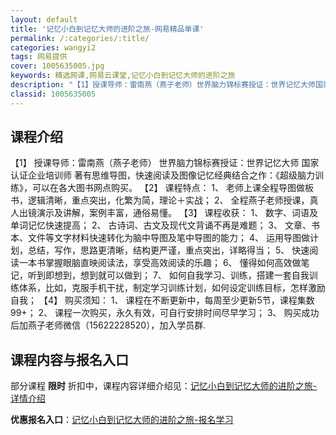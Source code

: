 ```yaml
---
layout: default
title: '记忆小白到记忆大师的进阶之旅-网易精品单课'
permalink: /:categories/:title/
categories: wangyi2
tags: 网易提供
cover: 1005635005.jpg
keywords: 精选网课,网易云课堂,记忆小白到记忆大师的进阶之旅
description: "【1】授课导师：雷南燕（燕子老师）世界脑力锦标赛授证：世界记忆大师国家认证企业培训师著有思维导图，快速阅读及图像记忆经典结合之作：《超级脑力训练》，可以在各大图书网点购买。【2】课程特点：1"
classid: 1005635005
---
```


## 课程介绍

【1】	授课导师：雷南燕（燕子老师）
世界脑力锦标赛授证：世界记忆大师
国家认证企业培训师
著有思维导图，快速阅读及图像记忆经典结合之作：《超级脑力训练》，可以在各大图书网点购买。
【2】	课程特点：
1、	老师上课全程导图做板书，逻辑清晰，重点突出，化繁为简，理论＋实战；
2、	全程燕子老师授课，真人出镜演示及讲解，案例丰富，通俗易懂。
【3】	课程收获：
1、	数字、词语及单词记忆快速提高；
2、	古诗词、古文及现代文背诵不再是难题；
3、	文章、书本、文件等文字材料快速转化为脑中导图及笔中导图的能力；
4、	运用导图做计划，总结，写作，思路更清晰，结构更严谨，重点突出，详略得当；
5、	快速阅读一本书掌握眼脑直映阅读法，享受高效阅读的乐趣；
6、	懂得如何高效做笔记，听到即想到，想到就可以做到；
7、	如何自我学习、训练，搭建一套自我训练体系，比如，克服手机干扰，制定学习训练计划，如何设定训练目标，怎样激励自我；
【4】	购买须知：
1、	课程在不断更新中，每周至少更新5节，课程集数99+；
2、	课程一次购买，永久有效，可自行安排时间尽早学习；
3、	购买成功后加燕子老师微信（15622228520），加入学员群.

## 课程内容与报名入口

部分课程 **限时** 折扣中，课程内容详细介绍见：[记忆小白到记忆大师的进阶之旅-详情介绍](https://study.163.com/course/introduction/1005635005.htm?share=1&shareId=1025206652&utm_campaign=share&utm_medium=iphoneShare&utm_source=&utm_u=1025206652)

**优惠报名入口**：[记忆小白到记忆大师的进阶之旅-报名学习](https://study.163.com/course/introduction/1005635005.htm?share=1&shareId=1025206652&utm_campaign=share&utm_medium=iphoneShare&utm_source=&utm_u=1025206652)

